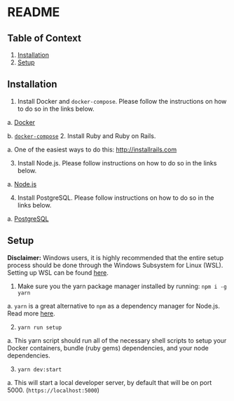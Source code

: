 # README

<!-- This README would normally document whatever steps are necessary to get the
application up and running.

Things you may want to cover:

* Ruby version

* System dependencies

* Configuration

* Database creation

* Database initialization

* How to run the test suite

* Services (job queues, cache servers, search engines, etc.)

* Deployment instructions

* ... -->

## Table of Context
1. [Installation](#Installation)
2. [Setup](#Setup)

## Installation
1. Install Docker and `docker-compose`. Please follow the instructions on how to do so in the links below.

  a. [Docker](https://docs.docker.com/install/)

  b. [`docker-compose`](https://docs.docker.com/compose/install/)
2. Install Ruby and Ruby on Rails.

  a. One of the easiest ways to do this: http://installrails.com

3. Install Node.js. Please follow instructions on how to do so in the links below.

  a. [Node.js](https://nodejs.org/en/download/)

4. Install PostgreSQL. Please follow instructions on how to do so in the links below.

  a. [PostgreSQL](https://www.postgresql.org/download/)

## Setup

__Disclaimer:__ Windows users, it is highly recommended that the entire setup process should be done through the Windows Subsystem for Linux (WSL). Setting up WSL can be found [here](https://docs.microsoft.com/en-us/windows/wsl/install-win10).

1. Make sure you the yarn package manager installed by running: `npm i -g yarn`

 a. `yarn` is a great alternative to `npm` as a dependency manager for Node.js. Read more [here](https://yarnpkg.com/en/).

2. `yarn run setup`

 a. This yarn script should run all of the necessary shell scripts to setup your Docker containers, bundle (ruby gems) dependencies, and your node dependencies.

3. `yarn dev:start`

  a. This will start a local developer server, by default that will be on port 5000. (`https://localhost:5000`)
